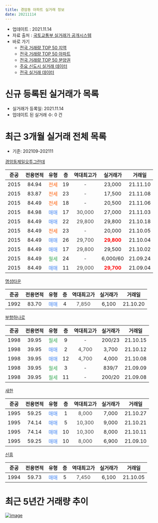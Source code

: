 ```yaml
---
title: 경암동 아파트 실거래 정보
date: 20211114
---
```


* 업데이트 : 2021.11.14
* 자료 출처 : [국토교통부 실거래가 공개시스템](http://rt.molit.go.kr)
* 바로 가기
    * [전국 거래량 TOP 50 지역](https://apt-info.github.io/apt-trade-info/tr)
    * [전국 거래량 TOP 50 아파트](https://apt-info.github.io/apt-trade-info/ta)
    * [전국 거래량 TOP 50 분양권](https://apt-info.github.io/apt-trade-info/tb)
    * [주요 신도시 실거래 데이터](https://apt-info.github.io/apt-trade-info/newtown)
    * [전국 실거래 데이터](https://apt-info.github.io/apt-trade-info/all)



<script async src="https://pagead2.googlesyndication.com/pagead/js/adsbygoogle.js"></script>
<!-- 기본광고 -->
<ins class="adsbygoogle"
     style="display:block"
     data-ad-client="ca-pub-1142216861245946"
     data-ad-slot="4805727019"
     data-ad-format="auto"
     data-full-width-responsive="true"></ins>
<script>
     (adsbygoogle = window.adsbygoogle || []).push({});
</script>


# 신규 등록된 실거래가 목록

* 실거래가 등록일: 2021.11.14
* 업데이트 된 실거래 수: 0 건




<script async src="https://pagead2.googlesyndication.com/pagead/js/adsbygoogle.js"></script>
<!-- 기본광고 -->
<ins class="adsbygoogle"
     style="display:block"
     data-ad-client="ca-pub-1142216861245946"
     data-ad-slot="4805727019"
     data-ad-format="auto"
     data-full-width-responsive="true"></ins>
<script>
     (adsbygoogle = window.adsbygoogle || []).push({});
</script>


# 최근 3개월 실거래 전체 목록
* 기준: 202109-202111


[경암동제일오투그란데](https://search.naver.com/search.naver?query=%EA%B2%BD%EC%95%94%EB%8F%99%EC%A0%9C%EC%9D%BC%EC%98%A4%ED%88%AC%EA%B7%B8%EB%9E%80%EB%8D%B0)

|준공|전용면적|유형|층|역대최고가|실거래가|거래일|
|:---:|:---:|:---:|:---:|:---:|:---:|:---:|
|2015|84.94|<span style="color:#FF5A00">전세</span>|19|<span style="color:#444444">-</span>|23,000|21.11.10|
|2015|83.87|<span style="color:#FF5A00">전세</span>|23|<span style="color:#444444">-</span>|17,500|21.11.08|
|2015|84.49|<span style="color:#FF5A00">전세</span>|18|<span style="color:#444444">-</span>|20,500|21.11.06|
|2015|84.98|<span style="color:#4285F3">매매</span>|17|<span style="color:#444444">30,000</span>|27,000|21.11.03|
|2015|84.49|<span style="color:#4285F3">매매</span>|22|<span style="color:#444444">29,800</span>|29,800|21.10.18|
|2015|84.49|<span style="color:#FF5A00">전세</span>|23|<span style="color:#444444">-</span>|20,000|21.10.05|
|2015|84.49|<span style="color:#4285F3">매매</span>|26|<span style="color:#444444">29,700</span>|<b><span style="color:#FF0000">29,800</span></b>|21.10.04|
|2015|84.49|<span style="color:#4285F3">매매</span>|17|<span style="color:#444444">29,800</span>|29,500|21.10.02|
|2015|84.49|<span style="color:#34A853">월세</span>|24|<span style="color:#444444">-</span>|6,000/60|21.09.24|
|2015|84.49|<span style="color:#4285F3">매매</span>|11|<span style="color:#444444">29,000</span>|<b><span style="color:#FF0000">29,700</span></b>|21.09.04|

[명성타운](https://search.naver.com/search.naver?query=%EB%AA%85%EC%84%B1%ED%83%80%EC%9A%B4)

|준공|전용면적|유형|층|역대최고가|실거래가|거래일|
|:---:|:---:|:---:|:---:|:---:|:---:|:---:|
|1992|83.70|<span style="color:#4285F3">매매</span>|4|<span style="color:#444444">7,850</span>|6,100|21.10.20|

[부향하나로](https://search.naver.com/search.naver?query=%EB%B6%80%ED%96%A5%ED%95%98%EB%82%98%EB%A1%9C)

|준공|전용면적|유형|층|역대최고가|실거래가|거래일|
|:---:|:---:|:---:|:---:|:---:|:---:|:---:|
|1998|39.95|<span style="color:#34A853">월세</span>|9|<span style="color:#444444">-</span>|200/23|21.10.15|
|1998|39.95|<span style="color:#4285F3">매매</span>|2|<span style="color:#444444">4,700</span>|3,700|21.10.12|
|1998|39.95|<span style="color:#4285F3">매매</span>|12|<span style="color:#444444">4,700</span>|4,000|21.10.08|
|1998|39.95|<span style="color:#34A853">월세</span>|3|<span style="color:#444444">-</span>|839/7|21.09.09|
|1998|39.95|<span style="color:#34A853">월세</span>|11|<span style="color:#444444">-</span>|200/20|21.09.08|

[새한](https://search.naver.com/search.naver?query=%EC%83%88%ED%95%9C)

|준공|전용면적|유형|층|역대최고가|실거래가|거래일|
|:---:|:---:|:---:|:---:|:---:|:---:|:---:|
|1995|59.25|<span style="color:#4285F3">매매</span>|1|<span style="color:#444444">8,000</span>|7,000|21.10.27|
|1995|74.14|<span style="color:#4285F3">매매</span>|5|<span style="color:#444444">10,300</span>|9,000|21.10.21|
|1995|74.14|<span style="color:#4285F3">매매</span>|10|<span style="color:#444444">10,300</span>|8,000|21.10.11|
|1995|59.25|<span style="color:#4285F3">매매</span>|10|<span style="color:#444444">8,000</span>|6,900|21.09.10|

[신흥](https://search.naver.com/search.naver?query=%EC%8B%A0%ED%9D%A5)

|준공|전용면적|유형|층|역대최고가|실거래가|거래일|
|:---:|:---:|:---:|:---:|:---:|:---:|:---:|
|1994|59.73|<span style="color:#4285F3">매매</span>|5|<span style="color:#444444">7,450</span>|6,100|21.10.05|



<script async src="https://pagead2.googlesyndication.com/pagead/js/adsbygoogle.js"></script>
<!-- 기본광고 -->
<ins class="adsbygoogle"
     style="display:block"
     data-ad-client="ca-pub-1142216861245946"
     data-ad-slot="4805727019"
     data-ad-format="auto"
     data-full-width-responsive="true"></ins>
<script>
     (adsbygoogle = window.adsbygoogle || []).push({});
</script>


# 최근 5년간 거래량 추이


<div style="width:100%;">
    <canvas id="deal_progress" height="200"></canvas>
</div>

<script>
new Chart(document.getElementById("deal_progress"), {
    type: 'line',
    data: {
        labels: ['16.01','16.02','16.03','16.04','16.05','16.06','16.07','16.08','16.09','16.10','16.11','16.12','17.01','17.02','17.03','17.04','17.05','17.06','17.07','17.08','17.09','17.10','17.11','17.12','18.01','18.02','18.03','18.04','18.05','18.06','18.07','18.08','18.09','18.10','18.11','18.12','19.01','19.02','19.03','19.04','19.05','19.06','19.07','19.08','19.09','19.10','19.11','19.12','20.01','20.02','20.03','20.04','20.05','20.06','20.07','20.08','20.09','20.10','20.11','20.12','21.01','21.02','21.03','21.04','21.05','21.06','21.07','21.08','21.09','21.10','21.11'],
        datasets: [{
            label: '매매/분양권',
            data: [3,11,15,11,8,5,10,3,6,5,5,9,5,2,1,1,3,6,0,5,2,8,7,5,2,2,3,3,8,2,0,6,4,7,3,4,1,2,5,3,21,2,4,5,3,5,2,6,5,2,8,8,4,4,7,4,5,12,6,8,7,4,8,5,8,14,11,10,2,10,1],
            borderColor: "rgba(66, 133, 243, 1)",
            backgroundColor: "rgba(66, 133, 243, 0.05)",
            borderWidth: 1,
            pointRadius: 0,
            fill: false,
            lineTension: 0
        },{
            label: '전/월세',
            data: [5,12,12,5,8,5,1,1,2,9,2,1,2,4,1,2,2,5,2,6,9,3,1,2,7,6,5,4,5,3,3,2,1,3,1,2,5,2,7,4,6,3,1,4,0,4,0,2,4,7,4,6,6,6,4,2,1,2,4,1,2,6,5,6,4,4,3,2,3,2,3],
            borderColor: "rgba(255, 90, 0, 1)",
            backgroundColor: "rgba(255, 90, 0, 0.05)",
            borderWidth: 1,
            pointRadius: 0,
            fill: false,
            lineTension: 0
        },{
            label: '합계',
            data: [8,23,27,16,16,10,11,4,8,14,7,10,7,6,2,3,5,11,2,11,11,11,8,7,9,8,8,7,13,5,3,8,5,10,4,6,6,4,12,7,27,5,5,9,3,9,2,8,9,9,12,14,10,10,11,6,6,14,10,9,9,10,13,11,12,18,14,12,5,12,4],
            borderColor: "rgba(0, 0, 0, 1)",
            backgroundColor: "rgba(0, 0, 0, 0.03)",
            borderWidth: 0.1,
            pointRadius: 0,
            fill: true,
            lineTension: 0
        }
        ]
    },
    options: {
        responsive: true,
        title: {
            display: false
        },
        tooltips: {
            mode: 'index',
            intersect: false
        },
        hover: {
            mode: 'nearest',
            intersect: true
        },
        scales: {
            xAxes: [{
                display: true,
                scaleLabel: {
                    display: true,
                    labelString: '년/월'
                }
            }],
            yAxes: [{
                display: true,
                ticks: {
                    suggestedMin: 0,
                },
                scaleLabel: {
                    display: true,
                    labelString: '실거래 수'
                }
            }]
        }
    }
});

</script>


[![image](https://apt-info.github.io/images/2020-01-03-apt-trade-info/1024x500.png)](https://play.google.com/store/apps/details?id=com.aptinfo.apttradeinfo)

